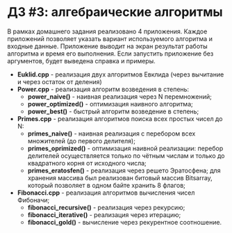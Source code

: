 # ДЗ #3: алгебраические алгоритмы
В рамках домашнего задания реализовано 4 приложения. Каждое приложений позволяет указать вариант используемого алгоритма и входные данные. Приложение выводит на экран результат работы алгоритма и время его выполнения.
Если запустить приложение без аргументов, будет выведена справка и примеры.

  * **Euklid.cpp** - реализация двух алгоритмов Евклида (через вычитание и через остаток от деления)
  * **Power.cpp** - реализация алгоритм возведения в степень:
	  * **power_naive()** - наивная реализация через N перемножений;
	  * **power_optimized()** - оптимизация наивного алгоритма;
	  * **power_best()** - быстрый алгоритм возведение в степень;
  * **Primes.cpp** - реализация алгоритмов поиска всех простых чисел до N:
	  * **primes_naive()** - наивная реализация с перебором всех множителей (до первого делителя);
	  * **primes_oprimized()** - оптимизация наивной реализации: перебор делителей осуществляется только по чётным числам и только до квадратного корня от исходного числа;
	  * **primes_eratosfen()** - реализация через решето Эратосфена; для хранения массива был реализован битовый массив Bitsarray, который позволяет в одном байте хранить 8 флагов;
  * **Fibonacci.cpp** - реализация алгоритмов вычисления чисел Фибоначи;
	  * **fibonacci_recursive()** - реализация через рекурсию;
	  * **fibonacci_iterative()** - реализация через итерацию;
	  * **fibonacci_gold()** - вычисление через рекурентное соотношение.


